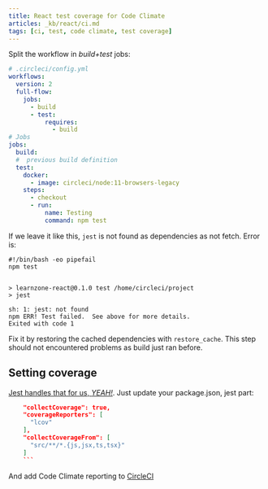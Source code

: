 ```yaml
---
title: React test coverage for Code Climate
articles: _kb/react/ci.md
tags: [ci, test, code climate, test coverage]
---
```


Split the workflow in _build+test_ jobs:

```yaml
# .circleci/config.yml
workflows:
  version: 2
  full-flow:
    jobs:
      - build
      - test:
          requires:
            - build
# Jobs
jobs:
  build:
  #  previous build definition
  test:
    docker:
      - image: circleci/node:11-browsers-legacy
    steps:
      - checkout
      - run:
          name: Testing
          command: npm test
```

If we leave it like this, `jest` is not found as dependencies as not fetch. Error is:

```
#!/bin/bash -eo pipefail
npm test


> learnzone-react@0.1.0 test /home/circleci/project
> jest

sh: 1: jest: not found
npm ERR! Test failed.  See above for more details.
Exited with code 1
```

Fix it by restoring the cached dependencies with `restore_cache`. This step
should not encountered problems as build just ran before.

## Setting coverage

[Jest handles that for us, _YEAH!_](https://jasonraimondi.com/posts/showing-code-coverage-for-a-react-app-using-code-climate-with-travis-ci).
Just update your package.json, jest part:

````json
    "collectCoverage": true,
    "coverageReporters": [
      "lcov"
    ],
    "collectCoverageFrom": [
      "src/**/*.{js,jsx,ts,tsx}"
    ]
    ```
````

And add Code Climate reporting to [CircleCI](https://docs.codeclimate.com/docs/circle-ci-test-coverage-example)
